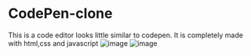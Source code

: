 # CodePen-clone
This is a code editor looks little similar to codepen.
It is completely made with html,css and javascript
![image](https://github.com/user-attachments/assets/d904da6d-b491-4f6b-b205-977891d0579a)
![image](https://github.com/user-attachments/assets/f667d35d-44a2-4039-9863-705a1c697884)

